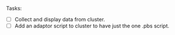 Tasks:
- [ ] Collect and display data from cluster.
- [ ] Add an adaptor script to cluster to have just the one .pbs script.
